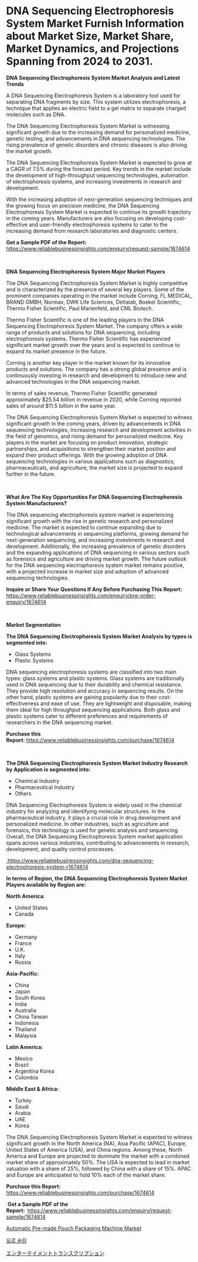 <p><h1>DNA Sequencing Electrophoresis System Market Furnish Information about Market Size, Market Share, Market Dynamics, and Projections Spanning from 2024 to 2031.</h1></p><p><strong>DNA Sequencing Electrophoresis System Market Analysis and Latest Trends</strong></p>
<p><p>A DNA Sequencing Electrophoresis System is a laboratory tool used for separating DNA fragments by size. This system utilizes electrophoresis, a technique that applies an electric field to a gel matrix to separate charged molecules such as DNA.</p><p>The DNA Sequencing Electrophoresis System Market is witnessing significant growth due to the increasing demand for personalized medicine, genetic testing, and advancements in DNA sequencing technologies. The rising prevalence of genetic disorders and chronic diseases is also driving the market growth.</p><p>The DNA Sequencing Electrophoresis System Market is expected to grow at a CAGR of 7.5% during the forecast period. Key trends in the market include the development of high-throughput sequencing technologies, automation of electrophoresis systems, and increasing investments in research and development.</p><p>With the increasing adoption of next-generation sequencing techniques and the growing focus on precision medicine, the DNA Sequencing Electrophoresis System Market is expected to continue its growth trajectory in the coming years. Manufacturers are also focusing on developing cost-effective and user-friendly electrophoresis systems to cater to the increasing demand from research laboratories and diagnostic centers.</p></p>
<p><strong>Get a Sample PDF of the Report:&nbsp;</strong> <a href="https://www.reliablebusinessinsights.com/enquiry/request-sample/1674614">https://www.reliablebusinessinsights.com/enquiry/request-sample/1674614</a></p>
<p>&nbsp;</p>
<p><strong>DNA Sequencing Electrophoresis System Major Market Players</strong></p>
<p><p>The DNA Sequencing Electrophoresis System Market is highly competitive and is characterized by the presence of several key players. Some of the prominent companies operating in the market include Corning, FL MEDICAL, BRAND GMBH, Normax, DWK Life Sciences, Deltalab, Boekel Scientific, Thermo Fisher Scientific, Paul Marienfeld, and CML Biotech.</p><p>Thermo Fisher Scientific is one of the leading players in the DNA Sequencing Electrophoresis System Market. The company offers a wide range of products and solutions for DNA sequencing, including electrophoresis systems. Thermo Fisher Scientific has experienced significant market growth over the years and is expected to continue to expand its market presence in the future.</p><p>Corning is another key player in the market known for its innovative products and solutions. The company has a strong global presence and is continuously investing in research and development to introduce new and advanced technologies in the DNA sequencing market.</p><p>In terms of sales revenue, Thermo Fisher Scientific generated approximately $25.54 billion in revenue in 2020, while Corning reported sales of around $11.5 billion in the same year.</p><p>The DNA Sequencing Electrophoresis System Market is expected to witness significant growth in the coming years, driven by advancements in DNA sequencing technologies, increasing research and development activities in the field of genomics, and rising demand for personalized medicine. Key players in the market are focusing on product innovation, strategic partnerships, and acquisitions to strengthen their market position and expand their product offerings. With the growing adoption of DNA sequencing technologies in various applications such as diagnostics, pharmaceuticals, and agriculture, the market size is projected to expand further in the future.</p></p>
<p>&nbsp;</p>
<p><strong>What Are The Key Opportunities For DNA Sequencing Electrophoresis System Manufacturers?</strong></p>
<p><p>The DNA sequencing electrophoresis system market is experiencing significant growth with the rise in genetic research and personalized medicine. The market is expected to continue expanding due to technological advancements in sequencing platforms, growing demand for next-generation sequencing, and increasing investments in research and development. Additionally, the increasing prevalence of genetic disorders and the expanding applications of DNA sequencing in various sectors such as forensics and agriculture are driving market growth. The future outlook for the DNA sequencing electrophoresis system market remains positive, with a projected increase in market size and adoption of advanced sequencing technologies.</p></p>
<p><strong>Inquire or Share Your Questions If Any Before Purchasing This Report:</strong> <a href="https://www.reliablebusinessinsights.com/enquiry/pre-order-enquiry/1674614">https://www.reliablebusinessinsights.com/enquiry/pre-order-enquiry/1674614</a></p>
<p>&nbsp;</p>
<p><strong>Market Segmentation</strong></p>
<p><strong>The DNA Sequencing Electrophoresis System Market Analysis by types is segmented into:</strong></p>
<p><ul><li>Glass Systems</li><li>Plastic Systems</li></ul></p>
<p><p>DNA sequencing electrophoresis systems are classified into two main types: glass systems and plastic systems. Glass systems are traditionally used in DNA sequencing due to their durability and chemical resistance. They provide high resolution and accuracy in sequencing results. On the other hand, plastic systems are gaining popularity due to their cost-effectiveness and ease of use. They are lightweight and disposable, making them ideal for high throughput sequencing applications. Both glass and plastic systems cater to different preferences and requirements of researchers in the DNA sequencing market.</p></p>
<p><strong>Purchase this Report:&nbsp;</strong><a href="https://www.reliablebusinessinsights.com/purchase/1674614">https://www.reliablebusinessinsights.com/purchase/1674614</a></p>
<p>&nbsp;</p>
<p><strong>The DNA Sequencing Electrophoresis System Market Industry Research by Application is segmented into:</strong></p>
<p><ul><li>Chemical Industry</li><li>Pharmaceutical Industry</li><li>Others</li></ul></p>
<p><p>DNA Sequencing Electrophoresis System is widely used in the chemical industry for analyzing and identifying molecular structures. In the pharmaceutical industry, it plays a crucial role in drug development and personalized medicine. In other industries, such as agriculture and forensics, this technology is used for genetic analysis and sequencing. Overall, the DNA Sequencing Electrophoresis System market application spans across various industries, contributing to advancements in research, development, and quality control processes.</p></p>
<p><a href="https://www.reliablebusinessinsights.com/dna-sequencing-electrophoresis-system-r1674614">&nbsp;https://www.reliablebusinessinsights.com/dna-sequencing-electrophoresis-system-r1674614</a></p>
<p><strong>In terms of Region, the DNA Sequencing Electrophoresis System Market Players available by Region are:</strong></p>
<p>
    <p> <strong> North America: </strong>
        <ul>
            <li>United States</li>
            <li>Canada</li>
        </ul>
        </p> 
    <p> <strong> Europe: </strong>
        <ul>
            <li>Germany</li>
            <li>France</li>
            <li>U.K.</li>
            <li>Italy</li>
            <li>Russia</li>
        </ul>
        </p> 
    <p> <strong> Asia-Pacific: </strong>
        <ul>
            <li>China</li>
            <li>Japan</li>
            <li>South Korea</li>
            <li>India</li>
            <li>Australia</li>
            <li>China Taiwan</li>
            <li>Indonesia</li>
            <li>Thailand</li>
            <li>Malaysia</li>
        </ul>
        </p> 
    <p> <strong> Latin America: </strong>
        <ul>
            <li>Mexico</li>
            <li>Brazil</li>
            <li>Argentina Korea</li>
            <li>Colombia</li>
        </ul>
        </p> 
    <p> <strong> Middle East & Africa: </strong>
        <ul>
            <li>Turkey</li>
            <li>Saudi</li>
            <li>Arabia</li>
            <li>UAE</li>
            <li>Korea</li>
        </ul>
    </p>
    </p>
<p><p>The DNA Sequencing Electrophoresis System Market is expected to witness significant growth in the North America (NA), Asia Pacific (APAC), Europe, United States of America (USA), and China regions. Among these, North America and Europe are projected to dominate the market with a combined market share of approximately 50%. The USA is expected to lead in market valuation with a share of 25%, followed by China with a share of 15%. APAC and Europe are anticipated to hold 10% each of the market share.</p></p>
<p><strong>Purchase this Report: </strong><a href="https://www.reliablebusinessinsights.com/purchase/1674614">https://www.reliablebusinessinsights.com/purchase/1674614</a></p>
<p>&nbsp;<strong>Get a Sample PDF of the Report:&nbsp;&nbsp;</strong><a href="https://www.reliablebusinessinsights.com/enquiry/request-sample/1674614">https://www.reliablebusinessinsights.com/enquiry/request-sample/1674614</a></p>
<p><strong></strong></p>
<p><p><a href="https://github.com/Kennyaniel5/Market-Research-Report-List-1/blob/main/automatic-pre-made-pouch-packaging-machine-market.md">Automatic Pre-made Pouch Packaging Machine Market</a></p><p><a href="https://github.com/vdhdwjyp90142/Market-Research-Report-List-3/blob/main/9701219185136.md">요로 슬링</a></p><p><a href="https://github.com/sghwr779811674/Market-Research-Report-List-3/blob/main/9763312182333.md">エンターテイメントトランスクリプション</a></p></p>